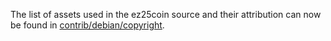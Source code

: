 The list of assets used in the ez25coin source and their attribution can now be found in [contrib/debian/copyright](../contrib/debian/copyright).
